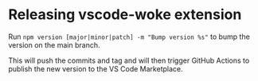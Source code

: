 # Releasing vscode-woke extension

Run `npm version [major|minor|patch] -m "Bump version %s"` to bump the version on the main branch.

This will push the commits and tag and will then trigger GitHub Actions to publish the new version to the VS Code Marketplace.
